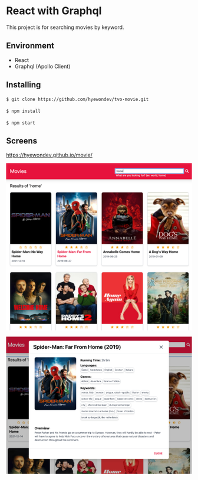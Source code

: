 # React with Graphql

This project is for searching movies by keyword.

## Environment

- React
- Graphql (Apollo Client)

## Installing

```shell
$ git clone https://github.com/hyewondev/tvo-movie.git

$ npm install

$ npm start
```

## Screens
https://hyewondev.github.io/movie/

![img.png](public/img/list.png)

![img.png](public/img/detail.png)